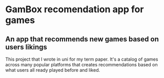 # GamBox recomendation app for games

## An app that recommends new games based on users likings

This project that I wrote in uni for my term paper. It's a catalog of games across many popular platforms that creates recommendations based on what users all ready played before and liked. 
